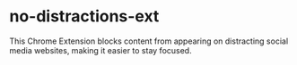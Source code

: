 # no-distractions-ext
This Chrome Extension blocks content from appearing on distracting social media websites, making it easier to stay focused.
